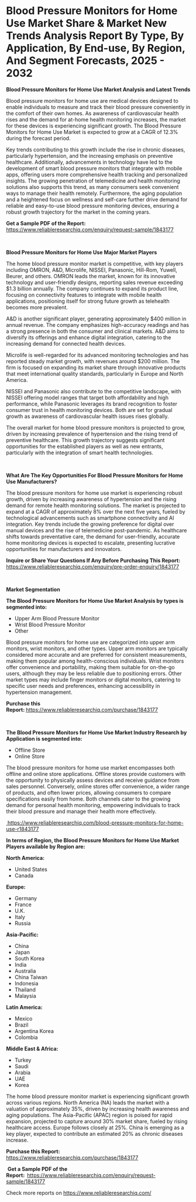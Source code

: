 <p><h1>Blood Pressure Monitors for Home Use Market Share & Market New Trends Analysis Report By Type, By Application, By End-use, By Region, And Segment Forecasts, 2025 - 2032</h1></p><p><strong>Blood Pressure Monitors for Home Use Market Analysis and Latest Trends</strong></p>
<p><p>Blood pressure monitors for home use are medical devices designed to enable individuals to measure and track their blood pressure conveniently in the comfort of their own homes. As awareness of cardiovascular health rises and the demand for at-home health monitoring increases, the market for these devices is experiencing significant growth. The Blood Pressure Monitors for Home Use Market is expected to grow at a CAGR of 12.3% during the forecast period. </p><p>Key trends contributing to this growth include the rise in chronic diseases, particularly hypertension, and the increasing emphasis on preventive healthcare. Additionally, advancements in technology have led to the development of smart blood pressure monitors that integrate with mobile apps, offering users more comprehensive health tracking and personalized insights. The growing penetration of telemedicine and health monitoring solutions also supports this trend, as many consumers seek convenient ways to manage their health remotely. Furthermore, the aging population and a heightened focus on wellness and self-care further drive demand for reliable and easy-to-use blood pressure monitoring devices, ensuring a robust growth trajectory for the market in the coming years.</p></p>
<p><strong>Get a Sample PDF of the Report:&nbsp;</strong> <a href="https://www.reliableresearchiq.com/enquiry/request-sample/1843177?utm_campaign=2469&utm_medium=2&utm_source=Github&utm_content=ia&utm_term=05042025&utm_id=blood-pressure-monitors-for-home-use">https://www.reliableresearchiq.com/enquiry/request-sample/1843177</a></p>
<p>&nbsp;</p>
<p><strong>Blood Pressure Monitors for Home Use Major Market Players</strong></p>
<p><p>The home blood pressure monitor market is competitive, with key players including OMRON, A&D, Microlife, NISSEI, Panasonic, Hill-Rom, Yuwell, Beurer, and others. OMRON leads the market, known for its innovative technology and user-friendly designs, reporting sales revenue exceeding $1.3 billion annually. The company continues to expand its product line, focusing on connectivity features to integrate with mobile health applications, positioning itself for strong future growth as telehealth becomes more prevalent.</p><p>A&D is another significant player, generating approximately $400 million in annual revenue. The company emphasizes high-accuracy readings and has a strong presence in both the consumer and clinical markets. A&D aims to diversify its offerings and enhance digital integration, catering to the increasing demand for connected health devices.</p><p>Microlife is well-regarded for its advanced monitoring technologies and has reported steady market growth, with revenues around $200 million. The firm is focused on expanding its market share through innovative products that meet international quality standards, particularly in Europe and North America.</p><p>NISSEI and Panasonic also contribute to the competitive landscape, with NISSEI offering model ranges that target both affordability and high performance, while Panasonic leverages its brand recognition to foster consumer trust in health monitoring devices. Both are set for gradual growth as awareness of cardiovascular health issues rises globally.</p><p>The overall market for home blood pressure monitors is projected to grow, driven by increasing prevalence of hypertension and the rising trend of preventive healthcare. This growth trajectory suggests significant opportunities for the established players as well as new entrants, particularly with the integration of smart health technologies.</p></p>
<p>&nbsp;</p>
<p><strong>What Are The Key Opportunities For Blood Pressure Monitors for Home Use Manufacturers?</strong></p>
<p><p>The blood pressure monitors for home use market is experiencing robust growth, driven by increasing awareness of hypertension and the rising demand for remote health monitoring solutions. The market is projected to expand at a CAGR of approximately 8% over the next five years, fueled by technological advancements such as smartphone connectivity and AI integration. Key trends include the growing preference for digital over manual devices and the rise of telemedicine post-pandemic. As healthcare shifts towards preventative care, the demand for user-friendly, accurate home monitoring devices is expected to escalate, presenting lucrative opportunities for manufacturers and innovators.</p></p>
<p><strong>Inquire or Share Your Questions If Any Before Purchasing This Report:</strong> <a href="https://www.reliableresearchiq.com/enquiry/pre-order-enquiry/1843177?utm_campaign=2469&utm_medium=2&utm_source=Github&utm_content=ia&utm_term=05042025&utm_id=blood-pressure-monitors-for-home-use">https://www.reliableresearchiq.com/enquiry/pre-order-enquiry/1843177</a></p>
<p>&nbsp;</p>
<p><strong>Market Segmentation</strong></p>
<p><strong>The Blood Pressure Monitors for Home Use Market Analysis by types is segmented into:</strong></p>
<p><ul><li>Upper Arm Blood Pressure Monitor</li><li>Wrist Blood Pressure Monitor</li><li>Other</li></ul></p>
<p><p>Blood pressure monitors for home use are categorized into upper arm monitors, wrist monitors, and other types. Upper arm monitors are typically considered more accurate and are preferred for consistent measurements, making them popular among health-conscious individuals. Wrist monitors offer convenience and portability, making them suitable for on-the-go users, although they may be less reliable due to positioning errors. Other market types may include finger monitors or digital monitors, catering to specific user needs and preferences, enhancing accessibility in hypertension management.</p></p>
<p><strong>Purchase this Report:&nbsp;</strong><a href="https://www.reliableresearchiq.com/purchase/1843177?utm_campaign=2469&utm_medium=2&utm_source=Github&utm_content=ia&utm_term=05042025&utm_id=blood-pressure-monitors-for-home-use">https://www.reliableresearchiq.com/purchase/1843177</a></p>
<p>&nbsp;</p>
<p><strong>The Blood Pressure Monitors for Home Use Market Industry Research by Application is segmented into:</strong></p>
<p><ul><li>Offline Store</li><li>Online Store</li></ul></p>
<p><p>The blood pressure monitors for home use market encompasses both offline and online store applications. Offline stores provide customers with the opportunity to physically assess devices and receive guidance from sales personnel. Conversely, online stores offer convenience, a wider range of products, and often lower prices, allowing consumers to compare specifications easily from home. Both channels cater to the growing demand for personal health monitoring, empowering individuals to track their blood pressure and manage their health more effectively.</p></p>
<p><a href="https://www.reliableresearchiq.com/blood-pressure-monitors-for-home-use-r1843177?utm_campaign=2469&utm_medium=2&utm_source=Github&utm_content=ia&utm_term=05042025&utm_id=blood-pressure-monitors-for-home-use">&nbsp;https://www.reliableresearchiq.com/blood-pressure-monitors-for-home-use-r1843177</a></p>
<p><strong>In terms of Region, the Blood Pressure Monitors for Home Use Market Players available by Region are:</strong></p>
<p>
    <p> <strong> North America: </strong>
        <ul>
            <li>United States</li>
            <li>Canada</li>
        </ul>
        </p> 
    <p> <strong> Europe: </strong>
        <ul>
            <li>Germany</li>
            <li>France</li>
            <li>U.K.</li>
            <li>Italy</li>
            <li>Russia</li>
        </ul>
        </p> 
    <p> <strong> Asia-Pacific: </strong>
        <ul>
            <li>China</li>
            <li>Japan</li>
            <li>South Korea</li>
            <li>India</li>
            <li>Australia</li>
            <li>China Taiwan</li>
            <li>Indonesia</li>
            <li>Thailand</li>
            <li>Malaysia</li>
        </ul>
        </p> 
    <p> <strong> Latin America: </strong>
        <ul>
            <li>Mexico</li>
            <li>Brazil</li>
            <li>Argentina Korea</li>
            <li>Colombia</li>
        </ul>
        </p> 
    <p> <strong> Middle East & Africa: </strong>
        <ul>
            <li>Turkey</li>
            <li>Saudi</li>
            <li>Arabia</li>
            <li>UAE</li>
            <li>Korea</li>
        </ul>
    </p>
    </p>
<p><p>The home blood pressure monitor market is experiencing significant growth across various regions. North America (NA) leads the market with a valuation of approximately 35%, driven by increasing health awareness and aging populations. The Asia-Pacific (APAC) region is poised for rapid expansion, projected to capture around 30% market share, fueled by rising healthcare access. Europe follows closely at 25%. China is emerging as a key player, expected to contribute an estimated 20% as chronic diseases increase.</p></p>
<p><strong>Purchase this Report: </strong><a href="https://www.reliableresearchiq.com/purchase/1843177?utm_campaign=2469&utm_medium=2&utm_source=Github&utm_content=ia&utm_term=05042025&utm_id=blood-pressure-monitors-for-home-use">https://www.reliableresearchiq.com/purchase/1843177</a></p>
<p>&nbsp;<strong>Get a Sample PDF of the Report:&nbsp;&nbsp;</strong><a href="https://www.reliableresearchiq.com/enquiry/request-sample/1843177?utm_campaign=2469&utm_medium=2&utm_source=Github&utm_content=ia&utm_term=05042025&utm_id=blood-pressure-monitors-for-home-use">https://www.reliableresearchiq.com/enquiry/request-sample/1843177</a></p>
<p><strong></strong></p>
<p>Check more reports on <a href="https://www.reliableresearchiq.com/?utm_campaign=2469&utm_medium=2&utm_source=Github&utm_content=ia&utm_term=05042025&utm_id=blood-pressure-monitors-for-home-use">https://www.reliableresearchiq.com/</a></p>
